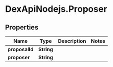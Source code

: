 # DexApiNodejs.Proposer

## Properties
Name | Type | Description | Notes
------------ | ------------- | ------------- | -------------
**proposalId** | **String** |  | 
**proposer** | **String** |  | 
